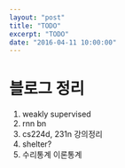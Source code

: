```yaml
---
layout: "post"
title: "TODO"
excerpt: "TODO"
date: "2016-04-11 10:00:00"
---
```


# 블로그 정리

1. weakly supervised
2. rnn bn
3. cs224d, 231n 강의정리
4. shelter?
5. 수리통계 이론통계

